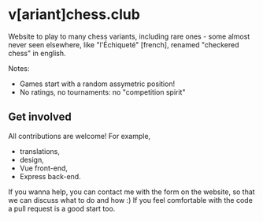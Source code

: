 # v[ariant]chess.club

Website to play to many chess variants, including rare ones - some almost
never seen elsewhere, like "l'Échiqueté" [french], renamed "checkered chess"
in english.

Notes:
 - Games start with a random assymetric position!
 - No ratings, no tournaments: no "competition spirit"

## Get involved

All contributions are welcome! For example,
 - translations,
 - design,
 - Vue front-end,
 - Express back-end.

If you wanna help, you can contact me with the form on the website,
so that we can discuss what to do and how :)
If you feel comfortable with the code a pull request is a good start too.
